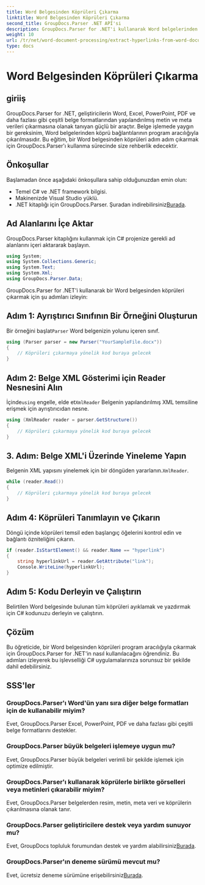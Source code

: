 ```yaml
---
title: Word Belgesinden Köprüleri Çıkarma
linktitle: Word Belgesinden Köprüleri Çıkarma
second_title: GroupDocs.Parser .NET API'si
description: GroupDocs.Parser for .NET'i kullanarak Word belgelerinden köprüleri nasıl çıkaracağınızı öğrenin. Kod örnekleri içeren adım adım kılavuz.
weight: 10
url: /tr/net/word-document-processing/extract-hyperlinks-from-word-document/
type: docs
---
```

# Word Belgesinden Köprüleri Çıkarma

## giriiş
GroupDocs.Parser for .NET, geliştiricilerin Word, Excel, PowerPoint, PDF ve daha fazlası gibi çeşitli belge formatlarından yapılandırılmış metin ve meta verileri çıkarmasına olanak tanıyan güçlü bir araçtır. Belge işlemede yaygın bir gereksinim, Word belgelerinden köprü bağlantılarının program aracılığıyla çıkarılmasıdır. Bu eğitim, bir Word belgesinden köprüleri adım adım çıkarmak için GroupDocs.Parser'ı kullanma sürecinde size rehberlik edecektir.
## Önkoşullar
Başlamadan önce aşağıdaki önkoşullara sahip olduğunuzdan emin olun:
- Temel C# ve .NET framework bilgisi.
- Makinenizde Visual Studio yüklü.
-  .NET kitaplığı için GroupDocs.Parser. Şuradan indirebilirsiniz[Burada](https://releases.groupdocs.com/parser/net/).
## Ad Alanlarını İçe Aktar
GroupDocs.Parser kitaplığını kullanmak için C# projenize gerekli ad alanlarını içeri aktararak başlayın.
```csharp
using System;
using System.Collections.Generic;
using System.Text;
using System.Xml;
using GroupDocs.Parser.Data;
```
GroupDocs.Parser for .NET'i kullanarak bir Word belgesinden köprüleri çıkarmak için şu adımları izleyin:
## Adım 1: Ayrıştırıcı Sınıfının Bir Örneğini Oluşturun
 Bir örneğini başlat`Parser` Word belgenizin yolunu içeren sınıf.
```csharp
using (Parser parser = new Parser("YourSampleFile.docx"))
{
    // Köprüleri çıkarmaya yönelik kod buraya gelecek
}
```
## Adım 2: Belge XML Gösterimi için Reader Nesnesini Alın
 İçinde`using` engelle, elde et`XmlReader` Belgenin yapılandırılmış XML temsiline erişmek için ayrıştırıcıdan nesne.
```csharp
using (XmlReader reader = parser.GetStructure())
{
    // Köprüleri çıkarmaya yönelik kod buraya gelecek
}
```
## 3. Adım: Belge XML'i Üzerinde Yineleme Yapın
Belgenin XML yapısını yinelemek için bir döngüden yararlanın.`XmlReader`.
```csharp
while (reader.Read())
{
    // Köprüleri çıkarmaya yönelik kod buraya gelecek
}
```
## Adım 4: Köprüleri Tanımlayın ve Çıkarın
Döngü içinde köprüleri temsil eden başlangıç öğelerini kontrol edin ve bağlantı özniteliğini çıkarın.
```csharp
if (reader.IsStartElement() && reader.Name == "hyperlink")
{
    string hyperlinkUrl = reader.GetAttribute("link");
    Console.WriteLine(hyperlinkUrl);
}
```
## Adım 5: Kodu Derleyin ve Çalıştırın
Belirtilen Word belgesinde bulunan tüm köprüleri ayıklamak ve yazdırmak için C# kodunuzu derleyin ve çalıştırın.
## Çözüm
Bu öğreticide, bir Word belgesinden köprüleri program aracılığıyla çıkarmak için GroupDocs.Parser for .NET'in nasıl kullanılacağını öğrendiniz. Bu adımları izleyerek bu işlevselliği C# uygulamalarınıza sorunsuz bir şekilde dahil edebilirsiniz.

## SSS'ler
### GroupDocs.Parser'ı Word'ün yanı sıra diğer belge formatları için de kullanabilir miyim?
Evet, GroupDocs.Parser Excel, PowerPoint, PDF ve daha fazlası gibi çeşitli belge formatlarını destekler.
### GroupDocs.Parser büyük belgeleri işlemeye uygun mu?
Evet, GroupDocs.Parser büyük belgeleri verimli bir şekilde işlemek için optimize edilmiştir.
### GroupDocs.Parser'ı kullanarak köprülerle birlikte görselleri veya metinleri çıkarabilir miyim?
Evet, GroupDocs.Parser belgelerden resim, metin, meta veri ve köprülerin çıkarılmasına olanak tanır.
### GroupDocs.Parser geliştiricilere destek veya yardım sunuyor mu?
 Evet, GroupDocs topluluk forumundan destek ve yardım alabilirsiniz[Burada](https://forum.groupdocs.com/c/parser/17).
### GroupDocs.Parser'ın deneme sürümü mevcut mu?
 Evet, ücretsiz deneme sürümüne erişebilirsiniz[Burada](https://releases.groupdocs.com/).